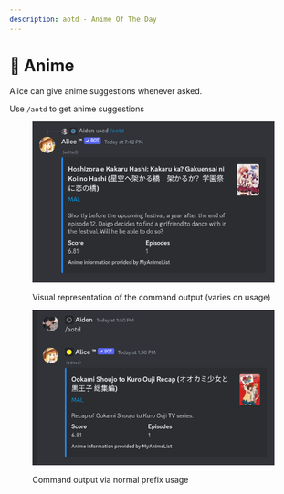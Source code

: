 ```yaml
---
description: aotd - Anime Of The Day
---
```


# 👸 Anime

Alice can give anime suggestions whenever asked.&#x20;

Use `/aotd` to get anime suggestions

<figure><img src="../../.gitbook/assets/Screenshot_20240217-194346.png" alt="Random anime suggestion from myanimelist.net"><figcaption><p>Visual representation of the command output (varies on usage)</p></figcaption></figure>

<figure><img src="../../.gitbook/assets/Screenshot_20240220-135121.png" alt=""><figcaption><p>Command output via normal prefix usage</p></figcaption></figure>
